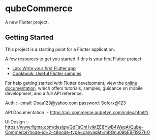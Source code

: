 # qubeCommerce

A new Flutter project.

## Getting Started

This project is a starting point for a Flutter application.

A few resources to get you started if this is your first Flutter project:

- [Lab: Write your first Flutter app](https://docs.flutter.dev/get-started/codelab)
- [Cookbook: Useful Flutter samples](https://docs.flutter.dev/cookbook)

For help getting started with Flutter development, view the
[online documentation](https://docs.flutter.dev/), which offers tutorials,
samples, guidance on mobile development, and a full API reference.



Auth :-
email: Doaa123@yahoo.com
password: Soforx@123

API Documentation :-
https://api.commerce.qubefyn.com/index.html#/

Ui Design :-
https://www.figma.com/design/GdFsOhHvIktEE8YwB4WeqA/Qube-Commerce?node-id=2-4&node-type=canvas&t=mbGnu09bEBFI927I-0



